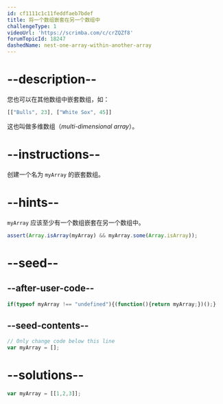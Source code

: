 ```yaml
---
id: cf1111c1c11feddfaeb7bdef
title: 将一个数组嵌套在另一个数组中
challengeType: 1
videoUrl: 'https://scrimba.com/c/crZQZf8'
forumTopicId: 18247
dashedName: nest-one-array-within-another-array
---
```


# --description--

您也可以在其他数组中嵌套数组，如：

```js
[["Bulls", 23], ["White Sox", 45]]
```

这也叫做多维数组（<dfn>multi-dimensional array</dfn>）。

# --instructions--

创建一个名为 `myArray` 的嵌套数组。

# --hints--

`myArray` 应该至少有一个数组嵌套在另一个数组中。

```js
assert(Array.isArray(myArray) && myArray.some(Array.isArray));
```

# --seed--

## --after-user-code--

```js
if(typeof myArray !== "undefined"){(function(){return myArray;})();}
```

## --seed-contents--

```js
// Only change code below this line
var myArray = [];
```

# --solutions--

```js
var myArray = [[1,2,3]];
```
